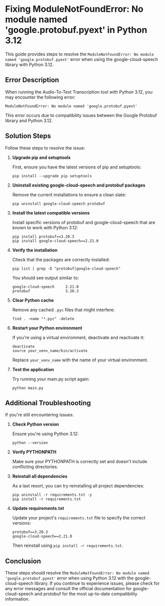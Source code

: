 # Fixing ModuleNotFoundError: No module named 'google.protobuf.pyext' in Python 3.12

This guide provides steps to resolve the `ModuleNotFoundError: No module named 'google.protobuf.pyext'` error when using the google-cloud-speech library with Python 3.12.

## Error Description

When running the Audio-To-Text Transcription tool with Python 3.12, you may encounter the following error:

```
ModuleNotFoundError: No module named 'google.protobuf.pyext'
```

This error occurs due to compatibility issues between the Google Protobuf library and Python 3.12.

## Solution Steps

Follow these steps to resolve the issue:

1. **Upgrade pip and setuptools**

   First, ensure you have the latest versions of pip and setuptools:

   ```
   pip install --upgrade pip setuptools
   ```

2. **Uninstall existing google-cloud-speech and protobuf packages**

   Remove the current installations to ensure a clean slate:

   ```
   pip uninstall google-cloud-speech protobuf
   ```

3. **Install the latest compatible versions**

   Install specific versions of protobuf and google-cloud-speech that are known to work with Python 3.12:

   ```
   pip install protobuf==3.20.3
   pip install google-cloud-speech==2.21.0
   ```

4. **Verify the installation**

   Check that the packages are correctly installed:

   ```
   pip list | grep -E "protobuf|google-cloud-speech"
   ```

   You should see output similar to:
   ```
   google-cloud-speech     2.21.0
   protobuf                3.20.3
   ```

5. **Clear Python cache**

   Remove any cached `.pyc` files that might interfere:

   ```
   find . -name "*.pyc" -delete
   ```

6. **Restart your Python environment**

   If you're using a virtual environment, deactivate and reactivate it:

   ```
   deactivate
   source your_venv_name/bin/activate
   ```

   Replace `your_venv_name` with the name of your virtual environment.

7. **Test the application**

   Try running your main.py script again:

   ```
   python main.py
   ```

## Additional Troubleshooting

If you're still encountering issues:

1. **Check Python version**

   Ensure you're using Python 3.12:

   ```
   python --version
   ```

2. **Verify PYTHONPATH**

   Make sure your PYTHONPATH is correctly set and doesn't include conflicting directories.

3. **Reinstall all dependencies**

   As a last resort, you can try reinstalling all project dependencies:

   ```
   pip uninstall -r requirements.txt -y
   pip install -r requirements.txt
   ```

4. **Update requirements.txt**

   Update your project's `requirements.txt` file to specify the correct versions:

   ```
   protobuf==3.20.3
   google-cloud-speech==2.21.0
   ```

   Then reinstall using `pip install -r requirements.txt`.

## Conclusion

These steps should resolve the `ModuleNotFoundError: No module named 'google.protobuf.pyext'` error when using Python 3.12 with the google-cloud-speech library. If you continue to experience issues, please check for any error messages and consult the official documentation for google-cloud-speech and protobuf for the most up-to-date compatibility information.